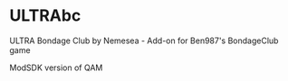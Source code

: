 # ULTRAbc

ULTRA Bondage Club by Nemesea - Add-on for Ben987's BondageClub game

ModSDK version of QAM

